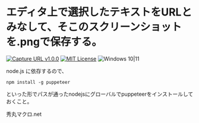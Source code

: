 # エディタ上で選択したテキストをURLとみなして、そこのスクリーンショットを.pngで保存する。

[![Capture URL v1.0.0](https://img.shields.io/badge/Capture_URL-v1.0.0-6479ff.svg)](https://github.com/komiyamma/vscode_extension_capture_url)
[![MIT License](https://img.shields.io/badge/license-MIT-blue.svg?style=flat)](LICENSE)
![Windows 10|11](https://img.shields.io/badge/Windows-_10_|_11-6479ff.svg?logo=windows&logoColor=white)


node.js に依存するので、
```
npm install -g puppeteer
```
といった形でパスが通ったnodejsにグローバルでpuppeteerをインストールしておくこと。


秀丸マクロ.net